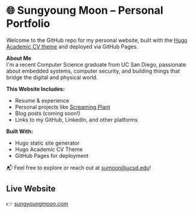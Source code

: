 # 🌐 Sungyoung Moon – Personal Portfolio

Welcome to the GitHub repo for my personal website, built with the [Hugo Academic CV theme](https://github.com/HugoBlox/theme-academic-cv) and deployed via GitHub Pages.

**About Me**  
I'm a recent Computer Science graduate from UC San Diego, passionate about embedded systems, computer security, and building things that bridge the digital and physical world.

**This Website Includes:**
- Resume & experience
- Personal projects like [Screaming Plant](https://github.com/sungyoungmoon/Happy-Planting-Device)
- Blog posts (coming soon!)
- Links to my GitHub, LinkedIn, and other platforms

**Built With:**
- Hugo static site generator
- Hugo Academic CV Theme
- GitHub Pages for deployment

📬 Feel free to explore or reach out at [sumoon@ucsd.edu](mailto:sungyoungmn@gmail.com)!

## Live Website
👉 [sungyoungmoon.com](https://sungyoungmoon.com)

